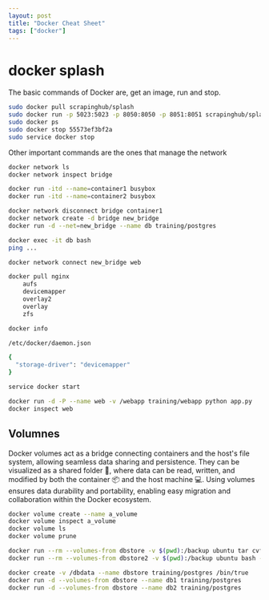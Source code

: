 ```yaml
---
layout: post
title: "Docker Cheat Sheet"
tags: ["docker"]
---
```


# docker splash

The basic commands of Docker are, get an image, run and stop.

```bash
sudo docker pull scrapinghub/splash
sudo docker run -p 5023:5023 -p 8050:8050 -p 8051:8051 scrapinghub/splash
sudo docker ps
sudo docker stop 55573ef3bf2a
sudo service docker stop
```

Other important commands are the ones that manage the network

```bash
docker network ls
docker network inspect bridge

docker run -itd --name=container1 busybox
docker run -itd --name=container2 busybox

docker network disconnect bridge container1
docker network create -d bridge new_bridge
docker run -d --net=new_bridge --name db training/postgres

docker exec -it db bash
ping ...

docker network connect new_bridge web

```



```bash
docker pull nginx
	aufs
	devicemapper
	overlay2
	overlay
	zfs

docker info

/etc/docker/daemon.json

{
  "storage-driver": "devicemapper"
}

service docker start

docker run -d -P --name web -v /webapp training/webapp python app.py
docker inspect web
```

## Volumnes

Docker volumes act as a bridge connecting containers and the host's file system, allowing seamless data sharing and persistence. They can be visualized as a shared folder 📂, where data can be read, written, and modified by both the container 📦 and the host machine 💻. Using volumes ensures data durability and portability, enabling easy migration and collaboration within the Docker ecosystem.

```bash
docker volume create --name a_volume
docker volume inspect a_volume
docker volume ls
docker volume prune
```

```bash
docker run --rm --volumes-from dbstore -v $(pwd):/backup ubuntu tar cvf /backup/backup.tar /dbdata
docker run --rm --volumes-from dbstore2 -v $(pwd):/backup ubuntu bash -c "cd /dbdata && tar xvf /backup/backup.tar --strip 1"
```

```bash
docker create -v /dbdata --name dbstore training/postgres /bin/true
docker run -d --volumes-from dbstore --name db1 training/postgres
docker run -d --volumes-from dbstore --name db2 training/postgres
```
